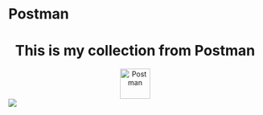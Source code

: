 # Postman

<h1 align="center">
This is my collection from Postman</h1>


<div align="center">
<img src= "https://drive.google.com/uc?export=download&confirm=no_antivirus&id=1hdw3eZFGswGVgZX19krDZ-94tUowdJpT"  title="Postman" alt="Postman" width="60" height="60"/>
</div>

<div id="header" align="left">
<img src="https://drive.google.com/uc?export=download&confirm=no_antivirus&id=1rphVqbqgE0KxkkHsY5b8eNcsuRPGoUvv" />
</div>
